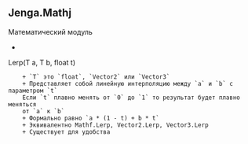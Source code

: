 ## Jenga.Mathj
Математический модуль

- ```cs
Lerp(T a, T b, float t)
``` 
	+ `T` это `float`, `Vector2` или `Vector3`
	+ Представляет собой линейную интерполяцию между `a` и `b` с параметром `t`
	Если `t` плавно менять от `0` до `1` то результат будет плавно меняться
	от `a` к `b`
	+ Формально равно `a * (1 - t) + b * t`
	+ Эквивалентно Mathf.Lerp, Vector2.Lerp, Vector3.Lerp
	+ Существует для удобства
